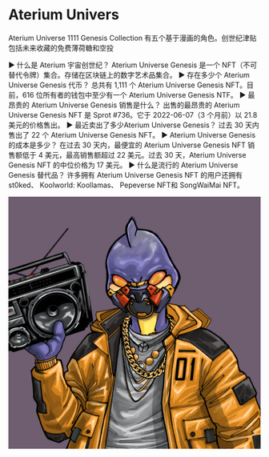 # Aterium Univers

Aterium Universe 1111 Genesis Collection 有五个基于漫画的角色。创世纪津贴包括未来收藏的免费薄荷糖和空投

▶ 什么是 Aterium 宇宙创世纪？
Aterium Universe Genesis 是一个 NFT（不可替代令牌）集合。存储在区块链上的数字艺术品集合。
▶ 存在多少个 Aterium Universe Genesis 代币？
总共有 1,111 个 Aterium Universe Genesis NFT。目前，616 位所有者的钱包中至少有一个 Aterium Universe Genesis NTF。
▶ 最昂贵的 Aterium Universe Genesis 销售是什么？
出售的最昂贵的 Aterium Universe Genesis NFT 是 Sprot #736。它于 2022-06-07（3 个月前）以 21.8 美元的价格售出。
▶ 最近卖出了多少Aterium Universe Genesis？
过去 30 天内售出了 22 个 Aterium Universe Genesis NFT。
▶ Aterium Universe Genesis 的成本是多少？
在过去 30 天内，最便宜的 Aterium Universe Genesis NFT 销售额低于 4 美元，最高销售额超过 22 美元。过去 30 天，Aterium Universe Genesis NFT 的中位价格为 17 美元。
▶ 什么是流行的 Aterium Universe Genesis 替代品？
许多拥有 Aterium Universe Genesis NFT 的用户还拥有 st0ked、 Koolworld: Koollamas、 Pepeverse NFT和 SongWaiMai NFT。

![nft](unnamed.png)
